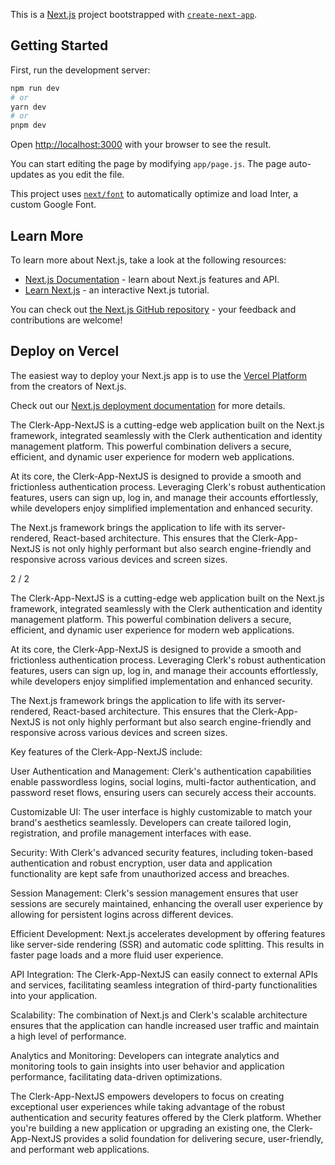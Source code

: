 This is a [Next.js](https://nextjs.org/) project bootstrapped with [`create-next-app`](https://github.com/vercel/next.js/tree/canary/packages/create-next-app).

## Getting Started

First, run the development server:

```bash
npm run dev
# or
yarn dev
# or
pnpm dev
```

Open [http://localhost:3000](http://localhost:3000) with your browser to see the result.

You can start editing the page by modifying `app/page.js`. The page auto-updates as you edit the file.

This project uses [`next/font`](https://nextjs.org/docs/basic-features/font-optimization) to automatically optimize and load Inter, a custom Google Font.

## Learn More

To learn more about Next.js, take a look at the following resources:

- [Next.js Documentation](https://nextjs.org/docs) - learn about Next.js features and API.
- [Learn Next.js](https://nextjs.org/learn) - an interactive Next.js tutorial.

You can check out [the Next.js GitHub repository](https://github.com/vercel/next.js/) - your feedback and contributions are welcome!

## Deploy on Vercel

The easiest way to deploy your Next.js app is to use the [Vercel Platform](https://vercel.com/new?utm_medium=default-template&filter=next.js&utm_source=create-next-app&utm_campaign=create-next-app-readme) from the creators of Next.js.

Check out our [Next.js deployment documentation](https://nextjs.org/docs/deployment) for more details.






The Clerk-App-NextJS is a cutting-edge web application built on the Next.js framework, integrated seamlessly with the Clerk authentication and identity management platform. This powerful combination delivers a secure, efficient, and dynamic user experience for modern web applications.

At its core, the Clerk-App-NextJS is designed to provide a smooth and frictionless authentication process. Leveraging Clerk's robust authentication features, users can sign up, log in, and manage their accounts effortlessly, while developers enjoy simplified implementation and enhanced security.

The Next.js framework brings the application to life with its server-rendered, React-based architecture. This ensures that the Clerk-App-NextJS is not only highly performant but also search engine-friendly and responsive across various devices and screen sizes.


2 / 2

The Clerk-App-NextJS is a cutting-edge web application built on the Next.js framework, integrated seamlessly with the Clerk authentication and identity management platform. This powerful combination delivers a secure, efficient, and dynamic user experience for modern web applications.

At its core, the Clerk-App-NextJS is designed to provide a smooth and frictionless authentication process. Leveraging Clerk's robust authentication features, users can sign up, log in, and manage their accounts effortlessly, while developers enjoy simplified implementation and enhanced security.

The Next.js framework brings the application to life with its server-rendered, React-based architecture. This ensures that the Clerk-App-NextJS is not only highly performant but also search engine-friendly and responsive across various devices and screen sizes.

Key features of the Clerk-App-NextJS include:

User Authentication and Management: Clerk's authentication capabilities enable passwordless logins, social logins, multi-factor authentication, and password reset flows, ensuring users can securely access their accounts.

Customizable UI: The user interface is highly customizable to match your brand's aesthetics seamlessly. Developers can create tailored login, registration, and profile management interfaces with ease.

Security: With Clerk's advanced security features, including token-based authentication and robust encryption, user data and application functionality are kept safe from unauthorized access and breaches.

Session Management: Clerk's session management ensures that user sessions are securely maintained, enhancing the overall user experience by allowing for persistent logins across different devices.

Efficient Development: Next.js accelerates development by offering features like server-side rendering (SSR) and automatic code splitting. This results in faster page loads and a more fluid user experience.

API Integration: The Clerk-App-NextJS can easily connect to external APIs and services, facilitating seamless integration of third-party functionalities into your application.

Scalability: The combination of Next.js and Clerk's scalable architecture ensures that the application can handle increased user traffic and maintain a high level of performance.

Analytics and Monitoring: Developers can integrate analytics and monitoring tools to gain insights into user behavior and application performance, facilitating data-driven optimizations.


The Clerk-App-NextJS empowers developers to focus on creating exceptional user experiences while taking advantage of the robust authentication and security features offered by the Clerk platform. Whether you're building a new application or upgrading an existing one, the Clerk-App-NextJS provides a solid foundation for delivering secure, user-friendly, and performant web applications.

